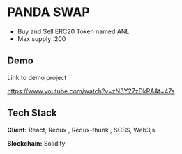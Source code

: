 
# PANDA SWAP
- Buy and Sell ERC20 Token named ANL
- Max supply :200

## Demo

Link to demo project

https://www.youtube.com/watch?v=zN3Y27zDkRA&t=47s

## Tech Stack

**Client:** React, Redux , Redux-thunk , SCSS, Web3js

**Blockchain:** Solidity 

